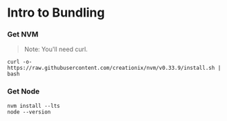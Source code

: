 # Intro to Bundling


### Get NVM
> Note: You'll need curl.

```
curl -o- https://raw.githubusercontent.com/creationix/nvm/v0.33.9/install.sh | bash
```
### Get Node

```
nvm install --lts
node --version
```

